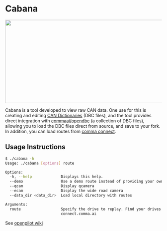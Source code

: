 # Cabana

<img src="https://cabana.comma.ai/img/cabana.jpg" width="640" height="267" />

Cabana is a tool developed to view raw CAN data. One use for this is creating and editing [CAN Dictionaries](http://socialledge.com/sjsu/index.php/DBC_Format) (DBC files), and the tool provides direct integration with [commaai/opendbc](https://github.com/commaai/opendbc) (a collection of DBC files), allowing you to load the DBC files direct from source, and save to your fork. In addition, you can load routes from [comma connect](https://connect.comma.ai).

## Usage Instructions

```bash
$ ./cabana -h
Usage: ./cabana [options] route

Options:
  -h, --help             Displays this help.
  --demo                 Use a demo route instead of providing your own
  --qcam                 Display qcamera
  --ecam                 Display the wide road camera
  --data_dir <data_dir>  Load local directory with routes

Arguments:
  route                  Specify the drive to replay. Find your drives at
                         connect.comma.ai
```

See [openpilot wiki](https://github.com/commaai/openpilot/wiki/Cabana)
